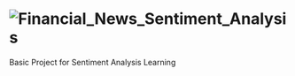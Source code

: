# ![Financial_News_Sentiment_Analysis](https://drive.google.com/uc?export=download&id=1j0C2CYRiJ5gZFq-cqEJVy5DTuxXxjJhc)
Basic Project for Sentiment Analysis Learning
